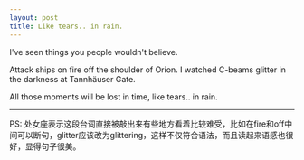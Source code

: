 ```yaml
---
layout: post
title: Like tears.. in rain.
---
```

  I've seen things you people wouldn't believe. 

  Attack ships on fire off the shoulder of Orion. I watched C-beams glitter in the darkness at Tannhäuser Gate. 

  All those moments will be lost in time, like tears.. in rain.

  -----------------------

  PS: 处女座表示这段台词直接被敲出来有些地方看着比较难受，比如在fire和off中间可以断句，glitter应该改为glittering，这样不仅符合语法，而且读起来语感也很好，显得句子很美。